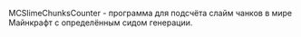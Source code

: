 MCSlimeChunksCounter - программа для подсчёта слайм чанков в мире Майнкрафт с определённым сидом генерации.
